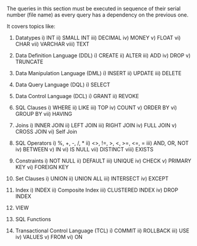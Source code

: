 The queries in this section must be executed in sequence of their serial number (file name) as every query has a dependency on the previous one.

It covers topics like:

1)  Datatypes
        i)      INT
        ii)     SMALL INT
        iii)    DECIMAL
        iv)     MONEY
        v)      FLOAT
        vi)     CHAR
        vii)    VARCHAR
        viii)   TEXT
    
2)  Data Definition Language (DDL)
        i)    CREATE
        ii)   ALTER
        iii)  ADD
        iv)   DROP
        v)    TRUNCATE

3)  Data Manipulation Language (DML)
        i)    INSERT
        ii)   UPDATE
        iii)  DELETE

4)  Data Query Language (DQL)
        i)    SELECT
    
5)  Data Control Language (DCL)
        i)    GRANT
        ii)   REVOKE
    
6)  SQL Clauses
        i)    WHERE
        ii)   LIKE
        iii)  TOP
        iv)   COUNT
        v)    ORDER BY
        vi)   GROUP BY
        vii)  HAVING

7)  Joins
        i)    INNER JOIN
        ii)   LEFT JOIN
        iii)  RIGHT JOIN
        iv)   FULL JOIN
        v)    CROSS JOIN
        vi)   Self Join

8)  SQL Operators
        i)    %, +, -, /, *
        ii)   <>, !=, >, <, >=, <=, =
        iii)  AND, OR, NOT
        iv)   BETWEEN
        v)    IN
        vi)   IS NULL
        vii)  DISTINCT
        viii) EXISTS

9)  Constraints
        i)    NOT NULL
        ii)   DEFAULT
        iii)  UNIQUE
        iv)   CHECK
        v)    PRIMARY KEY
        vi)   FOREIGN KEY

10)  Set Clauses
        i)    UNION
        ii)   UNION ALL
        iii)  INTERSECT
        iv)   EXCEPT

11) Index
        i)    INDEX
        ii)   Composite Index
        iii)  CLUSTERED INDEX
        iv)   DROP INDEX

12) VIEW

13) SQL Functions

14) Transactional Control Language (TCL)
        i)    COMMIT
        ii)   ROLLBACK
        iii)  USE
        iv)   VALUES
        v)    FROM
        vi)   ON
    

